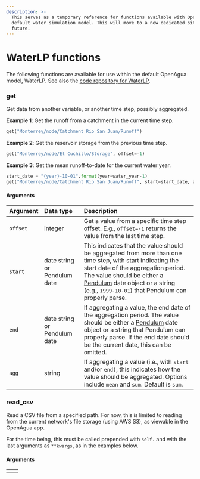```yaml
---
description: >-
  This serves as a temporary reference for functions available with OpenAgua's
  default water simulation model. This will move to a new dedicated site in the
  future.
---
```


# WaterLP functions

The following functions are available for use within the default OpenAgua model, WaterLP. See also the [code repository for WaterLP](https://github.com/openagua/waterlp-pywr).

### get

Get data from another variable, or another time step, possibly aggregated.

**Example 1**: Get the runoff from a catchment in the current time step.

```python
get("Monterrey/node/Catchment Rio San Juan/Runoff")
```

**Example 2**: Get the reservoir storage from the previous time step.

```python
get("Monterrey/node/El Cuchillo/Storage", offset=-1)
```

**Example 3**: Get the mean runoff-to-date for the current water year.

```python
start_date = "{year}-10-01".format(year=water_year-1)
get("Monterrey/node/Catchment Rio San Juan/Runoff", start=start_date, agg="mean")
```

#### Arguments

| Argument | Data type | Description |
| :--- | :--- | :--- |
| `offset` | integer | Get a value from a specific time step offset. E.g., `offset=-1` returns the value from the last time step. |
| `start` | date string  or Pendulum date | This indicates that the value should be aggregated from more than one time step, with start indicating the start date of the aggregation period. The value should be either a [Pendulum](https://pendulum.eustace.io/) date object or a string \(e.g., `1999-10-01`\) that Pendulum can properly parse. |
| `end` | date string or Pendulum date | If aggregating a value, the end date of the aggregation period. The value should be either a [Pendulum](https://pendulum.eustace.io/) date object or a string that Pendulum can properly parse. If the end date should be the current date, this can be omitted. |
| `agg` | string | If aggregating a value \(i.e., with `start` and/or `end)`, this indicates how the value should be aggregated. Options include `mean` and `sum`. Default is `sum`. |

### read\_csv

Read a CSV file from a specified path. For now, this is limited to reading from the current network's file storage \(using AWS S3\), as viewable in the OpenAgua app.

For the time being, this must be called prepended with `self.` and with the last arguments as `**kwargs`, as in the examples below.

#### Arguments

|  |  |
| :--- | :--- |
|  |  |

